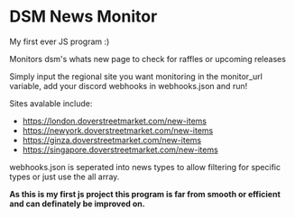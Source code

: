 # DSM News Monitor

My first ever JS program :)

Monitors dsm's whats new page to check for raffles or upcoming releases

Simply input the regional site you want monitoring in the monitor_url variable, add your discord webhooks in webhooks.json and run!

Sites avalable include:
- https://london.doverstreetmarket.com/new-items
- https://newyork.doverstreetmarket.com/new-items
- https://ginza.doverstreetmarket.com/new-items
- https://singapore.doverstreetmarket.com/new-items

webhooks.json is seperated into news types to allow filtering for specific types or just use the all array.

**As this is my first js project this program is far from smooth or efficient and can definately be improved on.**
